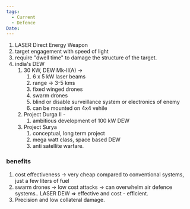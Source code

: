 ```yaml
---
tags:
  - Current
  - Defence
Date:
---
```

1. LASER Direct Energy Weapon
2. target engagement with speed of light
3. require "dwell time" to damage the structure of the target.
4. india's DEW
	1. 30 KW, DEW Mk-II(A) -> 
		1. 6 x 5 kW laser beams
		2. range -> 3-5 kms
		3. fixed winged drones
		4. swarm drones
		5. blind or disable surveillance system or electronics of enemy
		6. can be mounted on 4x4 vehile
	2. Project Durga II -
		1. ambitious development of 100 kW DEW
	3. Project Surya
		1. conceptual, long term project
		2. mega watt class, space based DEW
		3. anti satellite warfare.
### benefits
1. cost effectiveness -> very cheap compared to conventional systems, just a few liters of fuel
2. swarm drones -> low cost attacks -> can overwhelm air defence systems.. LASER DEW => effective and cost - efficient.
3. Precision and low collateral damage.